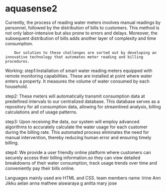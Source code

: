 # aquasense2
Currently, the process of reading water meters involves manual readings by personnel, followed by the distribution of bills to customers. This method is not only labor-intensive but also prone to errors and delays. Moreover, the subsequent distribution of bills adds another layer of complexity and time consumption.

        Our solution to these challenges are sorted out by developing an innovative technology that automates meter reading and billing procedures.

Working: step1:Installation of smart water reading meters equipped with remote monitoring capabilities. These are installed at point where water enters a property. It measures the volume of water consumed by each household.

step2: These meters will automatically transmit consumption data at predefined intervals to our centralized database. This database serves as a repository for all consumption data, allowing for streamlined analysis, billing calculations and of usage patterns.

step3: Upon receiving the data, our system will employ advanced algorithms to accurately calculate the water usage for each customer during the billing rate. This automated process eliminates the need for manual intervention, thereby reducing human error and ensuring timely billing.

step4: We provide a user friendly online platform where customers can securely access their billing information.so they can view detailed breakdowns of their water consumption, track usage trends over time and conveniently pay their bills online. 

Languages mainly used are HTML and CSS.
team members name :Irine Ann Jikku
                   aelan anna mathew
                   aiswaraya g
                   anitta mary jose
